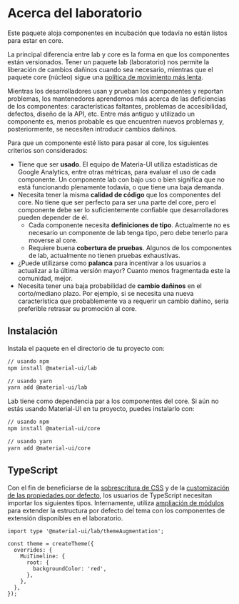 # Acerca del laboratorio

<p class="description">Este paquete aloja componentes en incubación que todavía no están listos para estar en core.</p>

La principal diferencia entre lab y core es la forma en que los componentes están versionados. Tener un paquete lab (laboratorio) nos permite la liberación de cambios dañinos cuando sea necesario, mientras que el paquete core (núcleo) sigue una [política de movimiento más lenta](https://mui.com/versions/#release-frequency).

Mientras los desarrolladores usan y prueban los componentes y reportan problemas, los mantenedores aprendemos más acerca de las deficiencias de los componentes: características faltantes, problemas de accesibilidad, defectos, diseño de la API, etc. Entre más antiguo y utilizado un componente es, menos probable es que encuentren nuevos problemas y, posteriormente, se necesiten introducir cambios dañinos.

Para que un componente esté listo para pasar al core, los siguientes criterios son considerados:

* Tiene que ser **usado**. El equipo de Materia-UI utiliza estadísticas de Google Analytics, entre otras métricas, para evaluar el uso de cada componente. Un componente lab con bajo uso o bien significa que no está funcionando plenamente todavía, o que tiene una baja demanda.
* Necesita tener la misma **calidad de código** que los componentes del core. No tiene que ser perfecto para ser una parte del core, pero el componente debe ser lo suficientemente confiable que desarrolladores pueden depender de él. 
    * Cada componente necesita **definiciones de tipo**. Actualmente no es necesario un componente de lab tenga tipo, pero debe tenerlo para moverse al core.
    * Requiere buena **cobertura de pruebas**. Algunos de los componentes de lab, actualmente no tienen pruebas exhaustivas.
* ¿Puede utilizarse como **palanca** para incentivar a los usuarios a actualizar a la última versión mayor? Cuanto menos fragmentada este la comunidad, mejor.
* Necesita tener una baja probabilidad de **cambio dañinos** en el corto/mediano plazo. Por ejemplo, si se necesita una nueva característica que probablemente va a requerir un cambio dañino, seria preferible retrasar su promoción al core.

## Instalación

Instala el paquete en el directorio de tu proyecto con:

```sh
// usando npm
npm install @material-ui/lab

// usando yarn
yarn add @material-ui/lab
```

Lab tiene como dependencia par a los componentes del core. Si aún no estás usando Material-UI en tu proyecto, puedes instalarlo con:

```sh
// usando npm
npm install @material-ui/core

// usando yarn
yarn add @material-ui/core
```

## TypeScript

Con el fin de beneficiarse de la [sobrescritura de CSS](/customization/globals/#css) y de la [customización de las propiedades por defecto](/customization/globals/#default-props), los usuarios de TypeScript necesitan importar los siguientes tipos. Internamente, utiliza [ampliación de módulos](/guides/typescript/#customization-of-theme) para extender la estructura por defecto del tema con los componentes de extensión disponibles en el laboratorio.

```tsx
import type '@material-ui/lab/themeAugmentation';

const theme = createTheme({
  overrides: {
    MuiTimeline: {
      root: {
        backgroundColor: 'red',
      },
    },
  },
});
```